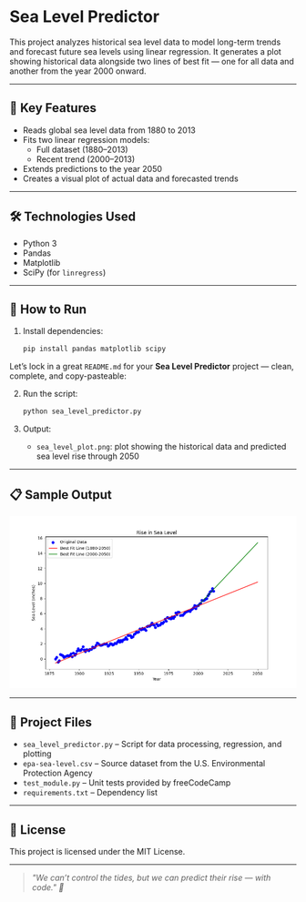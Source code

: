 # Sea Level Predictor

This project analyzes historical sea level data to model long-term trends and forecast future sea levels using linear regression. It generates a plot showing historical data alongside two lines of best fit — one for all data and another from the year 2000 onward.

---

## 🔹 Key Features

- Reads global sea level data from 1880 to 2013
- Fits two linear regression models:
  - Full dataset (1880–2013)
  - Recent trend (2000–2013)
- Extends predictions to the year 2050
- Creates a visual plot of actual data and forecasted trends

---

## 🛠️ Technologies Used

- Python 3
- Pandas
- Matplotlib
- SciPy (for `linregress`)

---

## 🚀 How to Run

1. Install dependencies:
   ```bash
   pip install pandas matplotlib scipy
Let’s lock in a great `README.md` for your **Sea Level Predictor** project — clean, complete, and copy-pasteable:

2. Run the script:
   ```bash
   python sea_level_predictor.py
   ```

3. Output:
   - `sea_level_plot.png`: plot showing the historical data and predicted sea level rise through 2050

---

## 📋 Sample Output

![Sea Level Plot](./sea_level_plot.png)

---

## 📎 Project Files

- `sea_level_predictor.py` – Script for data processing, regression, and plotting
- `epa-sea-level.csv` – Source dataset from the U.S. Environmental Protection Agency
- `test_module.py` – Unit tests provided by freeCodeCamp
- `requirements.txt` – Dependency list

---

## 📄 License

This project is licensed under the MIT License.

---

> *"We can’t control the tides, but we can predict their rise — with code." 🌊*

